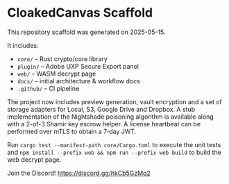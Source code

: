 # CloakedCanvas Scaffold

This repository scaffold was generated on 2025-05-15.

It includes:
- `core/` – Rust crypto/core library
- `plugin/` – Adobe UXP Secure Export panel
- `web/` – WASM decrypt page
- `docs/` – initial architecture & workflow docs
- `.github/` – CI pipeline

The project now includes preview generation, vault encryption and a set of
storage adapters for Local, S3, Google Drive and Dropbox. A stub implementation
of the Nightshade poisoning algorithm is available along with a 2-of-3 Shamir
key escrow helper. A license heartbeat can be performed over mTLS to obtain a
7‑day JWT.

Run `cargo test --manifest-path core/Cargo.toml` to execute the unit tests and
`npm install --prefix web && npm run --prefix web build` to build the web
decrypt page.



Join the Discord! https://discord.gg/hkCb5GzMq2
